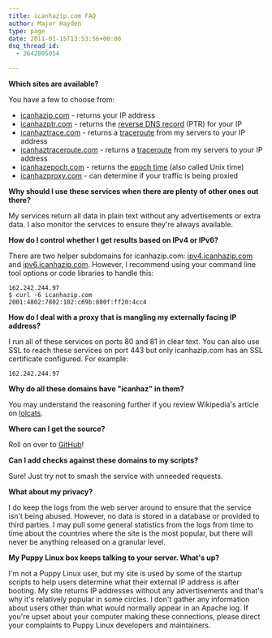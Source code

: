 ```yaml
---
title: icanhazip.com FAQ
author: Major Hayden
type: page
date: 2011-01-15T13:53:56+00:00
dsq_thread_id:
  - 3642805054

---
```

**Which sites are available?**

You have a few to choose from:

  * [icanhazip.com][1] - returns your IP address
  * [icanhazptr.com][2] - returns the [reverse DNS record][3] (PTR) for your IP
  * [icanhaztrace.com][4] - returns a [traceroute][5] from my servers to your IP address
  * [icanhaztraceroute.com][6] - returns a [traceroute][5] from my servers to your IP address
  * [icanhazepoch.com][7] - returns the [epoch time][8] (also called Unix time)
  * [icanhazproxy.com][9] - can determine if your traffic is being proxied

**Why should I use these services when there are plenty of other ones out there?**

My services return all data in plain text without any advertisements or extra data. I also monitor the services to ensure they're always available.

**How do I control whether I get results based on IPv4 or IPv6?**

There are two helper subdomains for icanhazip.com: [ipv4.icanhazip.com][10] and [ipv6.icanhazip.com][11]. However, I recommend using your command line tool options or code libraries to handle this:

```$ curl -4 icanhazip.com
162.242.244.97
$ curl -6 icanhazip.com
2001:4802:7802:102:c69b:800f:ff20:4cc4
```

**How do I deal with a proxy that is mangling my externally facing IP address?**

I run all of these services on ports 80 and 81 in clear text. You can also use SSL to reach these services on port 443 but only icanhazip.com has an SSL certificate configured. For example:

```$ curl -4 https://icanhazip.com/
162.242.244.97
```

**Why do all these domains have "icanhaz" in them?**

You may understand the reasoning further if you review Wikipedia's article on [lolcats][12].

**Where can I get the source?**

Roll on over to [GitHub][13]!

**Can I add checks against these domains to my scripts?**

Sure! Just try not to smash the service with unneeded requests.

**What about my privacy?**

I do keep the logs from the web server around to ensure that the service isn't being abused. However, no data is stored in a database or provided to third parties. I may pull some general statistics from the logs from time to time about the countries where the site is the most popular, but there will never be anything released on a granular level.

**My Puppy Linux box keeps talking to your server. What's up?**

I'm not a Puppy Linux user, but my site is used by some of the startup scripts to help users determine what their external IP address is after booting. My site returns IP addresses without any advertisements and that's why it's relatively popular in some circles. I don't gather any information about users other than what would normally appear in an Apache log. If you're upset about your computer making these connections, please direct your complaints to Puppy Linux developers and maintainers.

 [1]: http://icanhazip.com
 [2]: http://icanhazptr.com
 [3]: https://en.wikipedia.org/wiki/Reverse_DNS_lookup
 [4]: http://icanhaztrace.com
 [5]: https://en.wikipedia.org/wiki/Traceroute
 [6]: http://icanhaztraceroute.com
 [7]: http://icanhazepoch.com
 [8]: https://en.wikipedia.org/wiki/Unix_time
 [9]: http://icanhazproxy.com
 [10]: http://ipv4.icanhazip.com
 [11]: http://ipv6.icanhazip.com
 [12]: http://en.wikipedia.org/wiki/Lolcat
 [13]: https://github.com/major/icanhaz
